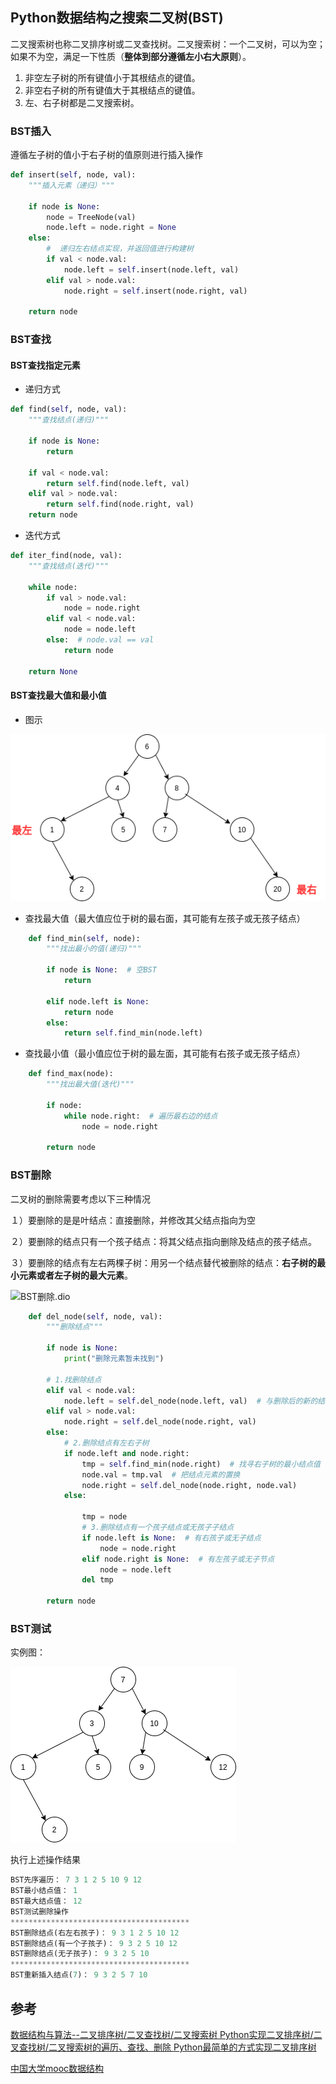 ## Python数据结构之搜索二叉树(BST)

​		二叉搜索树也称二叉排序树或二叉查找树。二叉搜索树：一个二叉树，可以为空；如果不为空，满足一下性质（**整体到部分遵循左小右大原则**）。

1. 非空左子树的所有键值小于其根结点的键值。
2. 非空右子树的所有键值大于其根结点的键值。
3. 左、右子树都是二叉搜索树。

### BST插入

遵循左子树的值小于右子树的值原则进行插入操作

```python
def insert(self, node, val):
    """插入元素（递归）"""

    if node is None:
        node = TreeNode(val)
        node.left = node.right = None
    else:
        #  递归左右结点实现，并返回值进行构建树
        if val < node.val:
            node.left = self.insert(node.left, val)
        elif val > node.val:
            node.right = self.insert(node.right, val)

    return node
```

### BST查找

#### BST查找指定元素

- 递归方式

```python
def find(self, node, val):
    """查找结点(递归)"""

    if node is None:
        return

    if val < node.val:
        return self.find(node.left, val)
    elif val > node.val:
        return self.find(node.right, val)
    return node
```
- 迭代方式

```python
def iter_find(node, val):
    """查找结点(迭代)"""

    while node:
        if val > node.val:
            node = node.right
        elif val < node.val:
            node = node.left
        else:  # node.val == val
            return node

    return None
```

#### BST查找最大值和最小值

- 图示

![BST.dio](../Picture/BST.dio.png)

- 查找最大值（最大值应位于树的最右面，其可能有左孩子或无孩子结点）

```python
    def find_min(self, node):
        """找出最小的值(递归)"""

        if node is None:  # 空BST
            return

        elif node.left is None:
            return node
        else:
            return self.find_min(node.left)
```

- 查找最小值（最小值应位于树的最左面，其可能有右孩子或无孩子结点）

``` python
    def find_max(node):
        """找出最大值(迭代)"""

        if node:
            while node.right:  # 遍历最右边的结点
                node = node.right
                
        return node
```

### BST删除

二叉树的删除需要考虑以下三种情况

１）要删除的是是叶结点：直接删除，并修改其父结点指向为空

２）要删除的结点只有一个孩子结点：将其父结点指向删除及结点的孩子结点。

３）要删除的结点有左右两棵子树：用另一个结点替代被删除的结点：**右子树的最小元素或者左子树的最大元素**。

![BST删除.dio](/home/gavin/Python/数据结构/Picture/BST删除.dio.png)

```python
    def del_node(self, node, val):
        """删除结点"""

        if node is None:
            print("删除元素暂未找到")
		
        # 1.找删除结点
        elif val < node.val:
            node.left = self.del_node(node.left, val)  # 与删除后的新的结点进行连接
        elif val > node.val:
            node.right = self.del_node(node.right, val)
        else:
            # 2.删除结点有左右子树
            if node.left and node.right:
                tmp = self.find_min(node.right)  # 找寻右子树的最小结点值
                node.val = tmp.val  # 把结点元素的置换
                node.right = self.del_node(node.right, node.val)
            else:
                
                tmp = node
                # 3.删除结点有一个孩子结点或无孩子子结点
                if node.left is None:  # 有右孩子或无子结点
                    node = node.right
                elif node.right is None:  # 有左孩子或无子节点
                    node = node.left
                del tmp

        return node
```

### BST测试

实例图：

![BST实例.dio](../Picture/BST实例.dio.png)

执行上述操作结果

```python
BST先序遍历： 7 3 1 2 5 10 9 12 
BST最小结点值： 1
BST最大结点值： 12
BST测试删除操作
****************************************
BST删除结点(右左右孩子)： 9 3 1 2 5 10 12 
BST删除结点(有一个子孩子)： 9 3 2 5 10 12 
BST删除结点(无子孩子)： 9 3 2 5 10 
****************************************
BST重新插入结点(7)： 9 3 2 5 7 10 
```

## 参考

[数据结构与算法--二叉排序树/二叉查找树/二叉搜索树 Python实现二叉排序树/二叉查找树/二叉搜索树的遍历、查找、删除 Python最简单的方式实现二叉排序树](https://blog.csdn.net/storyfull/article/details/103807464)

[中国大学mooc数据结构](https://www.icourse163.org/course/ZJU-93001)